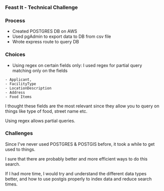 ### Feast It - Technical Challenge

### Process

- Created POSTGRES DB on AWS
- Used pgAdmin to export data to DB from csv file
- Wrote express route to query DB

### Choices

- Using regex on certain fields only:
I used regex for partial query matching only on the fields 
```
- Applicant,
- FacilityType
- LocationDescription
- Address
- Food Items
```

I thought these fields are the most relevant since they allow you to query on things like type of food, street name etc.

Using regex allows partial queries.

### Challenges

Since I've never used POSTGRES & POSTGIS before, it took a while to get used to things. 

I sure that there are probably better and more efficient ways to do this search.

If I had more time, I would try and understand the different data types better,
and how to use postgis properly to index data and reduce search times.